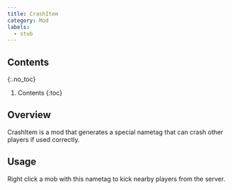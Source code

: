 ```yaml
---
title: CrashItem
category: Mod
labels:
  - stub
---
```

## Contents
{:.no_toc}
1. Contents
{:toc}

## Overview
CrashItem is a mod that generates a special nametag that can crash other players if used correctly.

## Usage
Right click a mob with this nametag to kick nearby players from the server.
